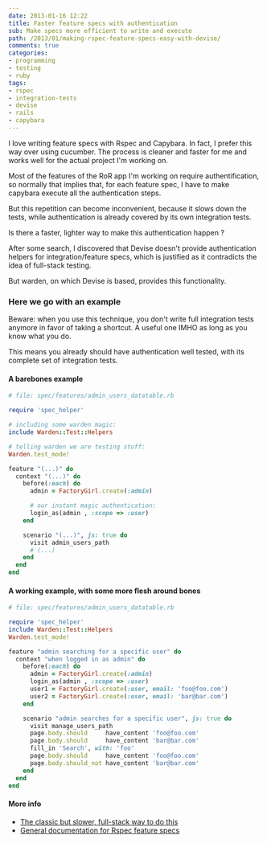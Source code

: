 ```yaml
---
date: 2013-01-16 12:22
title: Faster feature specs with authentication
sub: Make specs more efficient to write and execute
path: /2013/01/making-rspec-feature-specs-easy-with-devise/
comments: true
categories:
- programming
- testing
- ruby
tags: 
- rspec
- integration-tests
- devise
- rails
- capybara
---
```


I love writing feature specs with Rspec and Capybara.
In fact, I prefer this way over using cucumber. The process is cleaner and faster for me and works well for the actual project I'm working on.

Most of the features of the RoR app I'm working on require authentification, so normally that implies that, for each feature spec, I have to make capybara execute all the authentication steps.

But this repetition can become inconvenient, because it slows down the tests, while authentication is already covered by its own integration tests.

Is there a faster, lighter way to make this authentication happen ?

After some search, I discovered that Devise doesn't provide authentication helpers for integration/feature specs, which is justified as it contradicts the idea of full-stack testing.

But warden, on which Devise is based, provides this functionality.

### Here we go with an example

Beware: when you use this technique, you don't write full integration tests anymore in favor of taking a shortcut.
A useful one IMHO as long as you know what you do.

This means you already should have authentication well tested, with its complete set of integration tests.

#### A barebones example

<!-- {% codeblock file: %} -->

``` ruby 
# file: spec/features/admin_users_datatable.rb 

require 'spec_helper'

# including some warden magic:
include Warden::Test::Helpers             

# telling warden we are testing stuff:
Warden.test_mode!                         

feature "(...)" do
  context "(...)" do
    before(:each) do
      admin = FactoryGirl.create(:admin)

      # our instant magic authentication:
      login_as(admin , :scope => :user)   
    end

    scenario "(...)", js: true do
      visit admin_users_path
      # (...)
    end
  end
end
```

#### A working example, with some more flesh around bones

```ruby
# file: spec/features/admin_users_datatable.rb

require 'spec_helper'
include Warden::Test::Helpers
Warden.test_mode!

feature "admin searching for a specific user" do
  context "when logged in as admin" do
    before(:each) do
      admin = FactoryGirl.create(:admin)
      login_as(admin , :scope => :user)
      user1 = FactoryGirl.create(:user, email: 'foo@foo.com')
      user2 = FactoryGirl.create(:user, email: 'bar@bar.com')
    end

    scenario "admin searches for a specific user", js: true do
      visit manage_users_path
      page.body.should     have_content 'foo@foo.com'
      page.body.should     have_content 'bar@bar.com'
      fill_in 'Search', with: 'foo'
      page.body.should     have_content 'foo@foo.com'
      page.body.should_not have_content 'bar@bar.com'
    end
  end
end
```

#### More info

- [The classic but slower, full-stack way to do this](http://robots.thoughtbot.com/post/33771089985/rspec-integration-tests-with-capybara)
- [General documentation for Rspec feature specs](https://www.relishapp.com/rspec/rspec-rails/docs/feature-specs/feature-spec)



